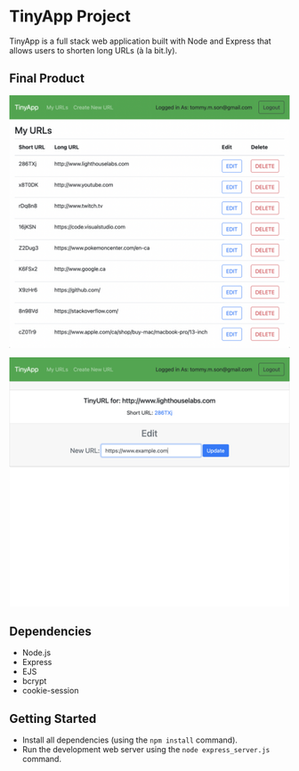 # TinyApp Project

TinyApp is a full stack web application built with Node and Express that allows users to shorten long URLs (à la bit.ly).

## Final Product

!["Screenshot of application populated with newly created short URLs."](https://github.com/TommyMynnSon/tinyapp/blob/main/docs/urls_index.png?raw=true)

!["Screenshot of application showcasing the editing of the URL that short URL 286TXj links to."](https://github.com/TommyMynnSon/tinyapp/blob/main/docs/urls_edit.png?raw=true)

## Dependencies

- Node.js
- Express
- EJS
- bcrypt
- cookie-session

## Getting Started

- Install all dependencies (using the `npm install` command).
- Run the development web server using the `node express_server.js` command.
